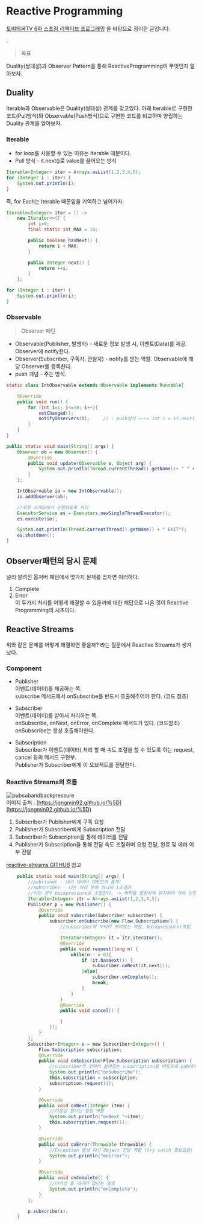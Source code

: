 # Reactive Programming

[토비의봄TV 6화 스프링 리액티브 프로그래밍](https://youtu.be/8fenTR3KOJo) 을 바탕으로 정리한 글입니다.  

.

> 목표

Duality(쌍대성)과 Observer Pattern을 통해 ReactiveProgramming이 무엇인지 알아보자.

## Duality

Iterable과 Observable은 Duality(쌍대성) 관계를 갖고있다. 아래 Iterable로 구현한 코드(Pull방식)와 Observable(Push방식)으로 구현한 코드를 비교하며 양립하는 Duality 관계를 알아보자.

### Iterable

-   for loop를 사용할 수 있는 이유는 Iterable 때문이다.
-   Pull 방식 - it.next()로 value를 끌어오는 방식

```java
Iterable<Integer> iter = Arrays.asList(1,2,3,4,5);
for (Integer i : iter) {
    System.out.println(i);
}
```

즉, for Each는 Iterable 때문임을 기억하고 넘어가자.

```java
Iterable<Integer> iter = () ->
    new Iterator<>() {
        int i=0;
        final static int MAX = 10;

        public boolean hasNext() {
            return i < MAX;
        }

        public Integer next() {
            return ++i;
        }
    };

for (Integer i : iter) {
    System.out.println(i);
}
```

### Observable

> Observer 패턴

-   Observable(Publisher, 발행자) - 새로운 정보 발생 시, 이벤트(Data)를 제공. Observer에 notify한다.
-   Observer(Subscriber, 구독자, 관찰자) - notify를 받는 역할. Observable에 해당 Observer를 등록한다.
-   push 개념 - 주는 방식.

```java
static class IntObservable extends Observable implements Runnable{

    @Override
    public void run() {
        for (int i=1; i<=10; i++){
            setChanged();
            notifyObservers(i);     // : push방식 <--> int i = it.next(); // : pull 방식
        }
    }
}

public static void main(String[] args) {
    Observer ob = new Observer() {
        @Override
        public void update(Observable o, Object arg) {
            System.out.println(Thread.currentThread().getName()+ " " + arg);
        }
    };

    IntObservable io = new IntObservable();
    io.addObserver(ob);

    //외부 스레드에서 수행되도록 처리
    ExecutorService es = Executors.newSingleThreadExecutor();
    es.execute(io);

    System.out.println(Thread.currentThread().getName() + " EXIT");
    es.shutdown();
}

```

## Observer패턴의 당시 문제

널리 알려진 옵저버 패턴에서 몇가지 문제를 꼽자면 이러하다.

1.  Complete
2.  Error  
    이 두가지 처리를 어떻게 해결할 수 있을까에 대한 해답으로 나온 것이 Reactive Programming의 시초이다.

## Reactive Streams

위와 같은 문제를 어떻게 해결하면 좋을까? 라는 질문에서 Reactive Streams가 생겨났다.

### Component

-   Publisher  
    이벤트(데이터)를 제공하는 쪽.  
    subscribe 메서드에서 onSubscribe를 반드시 호출해주어야 한다. (코드 참조)
    
-   Subscriber  
    이벤트(데이터)를 받아서 처리하는 쪽.  
    onSubscribe, onNext, onError, onComplete 메서드가 있다. (코드참조)  
    onSubscribe는 항상 호출해야한다.
    
-   Subscription  
    Subscriber가 이벤트(데이터) 처리 할 때 속도 조절을 할 수 있도록 하는 request, cancel 등의 메서드 구현부.  
    Publisher가 Subscriber에게 이 오브젝트를 전달한다.
    

### Reactive Streams의 흐름

![pubsubandbackpressure](https://jongmin92.github.io/images/post/2019-11-05/reactive-streams.png)  
이미지 출처 : [https://jongmin92.github.io/%5D](https://jongmin92.github.io/%5D)

1.  Subscriber가 Publisher에게 구독 요청
2.  Publisher가 Subscriber에게 Subscription 전달
3.  Subscriber가 Subscription을 통해 데이터를 전달
4.  Publisher가 Subscription을 통해 전달 속도 조절하며 요청 전달, 완료 및 에러 여부 전달

[reactive-streams GITHUB](https://github.com/reactive-streams/reactive-streams-jvm/tree/v1.0.3) 참고

```java
    public static void main(String[] args) {
        //publisher - 내가 데이터 100만개 줄게!
        //subscriber - 나는 처리 못해 하나당 1초걸려
        //이런 경우 backpressure로 조절한다. -> 버퍼를 일정하게 유지하여 더욱 안정적이다.
        Iterable<Integer> itr = Arrays.asList(1,2,3,4,5);
        Publisher p = new Publisher() {
            @Override
            public void subscribe(Subscriber subscriber) {
                subscriber.onSubscribe(new Flow.Subscription() {
                    //subscriber의 부탁이 쓰여있는 역할, backpressure(역압, 처리량 등을 조절하도록 하는 메서드들이 있다)

                    Iterator<Integer> it = itr.iterator();
                    @Override
                    public void request(long n) {
                        while(n-- > 0){
                            if (it.hasNext()) {
                                subscriber.onNext(it.next());
                            }else{
                                subscriber.onComplete();
                                break;
                            }
                        }
                    }
                    @Override
                    public void cancel() {

                    }
                });
            }
        };
        Subscriber<Integer> s = new Subscriber<Integer>() {
            Flow.Subscription subscription;
            @Override
            public void onSubscribe(Flow.Subscription subscription) {
                //subscriber의 부탁이 들어있는 subscription을 바탕으로 pub에게 알림  부탁하는 메서드
                System.out.println("onSubscribe");
                this.subscription = subscription;
                subscription.request(1);
            }

            @Override
            public void onNext(Integer item) {
                //다음걸 줬다는 알림 역할
                System.out.println("onNext "+item);
                this.subscription.request(1);
            }

            @Override
            public void onError(Throwable throwable) {
                //Exception 발생 대신 Object 전달 역할 (try catch 필요없음)
                System.out.println("onError");
            }

            @Override
            public void onComplete() {
                //더이상 줄 데이터 없다는 알림
                System.out.println("onComplete");
            }
        };

        p.subscribe(s);
    }
```